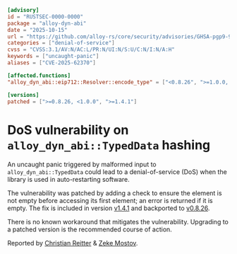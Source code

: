 ```toml
[advisory]
id = "RUSTSEC-0000-0000"
package = "alloy-dyn-abi"
date = "2025-10-15"
url = "https://github.com/alloy-rs/core/security/advisories/GHSA-pgp9-98jm-wwq2"
categories = ["denial-of-service"]
cvss = "CVSS:3.1/AV:N/AC:L/PR:N/UI:N/S:U/C:N/I:N/A:H"
keywords = ["uncaught-panic"]
aliases = ["CVE-2025-62370"]

[affected.functions]
"alloy_dyn_abi::eip712::Resolver::encode_type" = ["<0.8.26", ">=1.0.0, <1.4.1"]

[versions]
patched = [">=0.8.26, <1.0.0", ">=1.4.1"]
```

# DoS vulnerability on `alloy_dyn_abi::TypedData` hashing

An uncaught panic triggered by malformed input to `alloy_dyn_abi::TypedData` could lead to a denial-of-service (DoS) when the library is used in auto-restarting software.

The vulnerability was patched by adding a check to ensure the element is not empty before accessing its first element; an error is returned if it is empty. The fix is included in version [v1.4.1](https://crates.io/crates/alloy-dyn-abi/1.4.1) and backported to [v0.8.26](https://crates.io/crates/alloy-dyn-abi/0.8.26).

There is no known workaround that mitigates the vulnerability. Upgrading to a patched version is the recommended course of action.

Reported by [Christian Reitter](https://github.com/cr-tk) & [Zeke Mostov](https://github.com/emostov).
